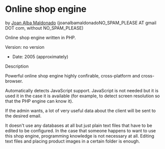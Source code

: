 Online shop engine 
=================== 
by [Joan Alba Maldonado](https://joanalbamaldonado.com/) (joanalbamaldonadoNO_SPAM_PLEASE AT gmail DOT com, without NO_SPAM_PLEASE)

Online shop engine written in PHP.

Version: no version 
- Date: 2005 (approximately)


Description

Powerful online shop engine highly confirable, cross-platform and cross-browser.

Automatically detects JavaScript support. JavaScript is not needed but it is used it in the case it is available (for example, to detect screen resolution so that the PHP engine can know it).

If the admin wants, a lot of very useful data about the client will be sent to the desired email.

It doesn't use any databases at all but just plain text files that have to be edited to be configured. In the case that someone happens to want to use this shop engine, programming knowledge is not necessary at all. Editing text files and placing product images in a certain folder is enough.